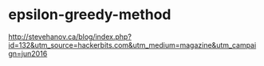 # epsilon-greedy-method

http://stevehanov.ca/blog/index.php?id=132&utm_source=hackerbits.com&utm_medium=magazine&utm_campaign=jun2016

